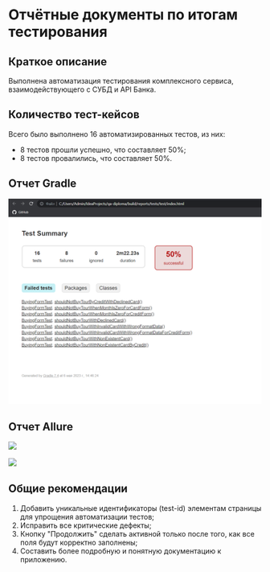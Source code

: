 # Отчётные документы по итогам тестирования

## Краткое описание

Выполнена автоматизация тестирования комплексного сервиса, взаимодействующего с СУБД и API Банка.

## Количество тест-кейсов
Всего было выполнено 16 автоматизированных тестов, из них:

- 8 тестов прошли успешно, что составляет 50%;
- 8 тестов провалились, что составляет 50%.

## Отчет Gradle
![img_1.png](img_1.png)

## Отчет Allure
![](../../../YandexDisk/Скриншоты/2023-05-05_22-28-12.png)

![](../../../YandexDisk/Скриншоты/2023-05-05_22-27-23.png)

## Общие рекомендации

1. Добавить уникальные идентификаторы (test-id) элементам страницы для упрощения автоматизации тестов;
2. Исправить все критические дефекты;
3. Кнопку "Продолжить" сделать активной только после того, как все поля будут корректно заполнены;
4. Составить более подробную и понятную документацию к приложению. 